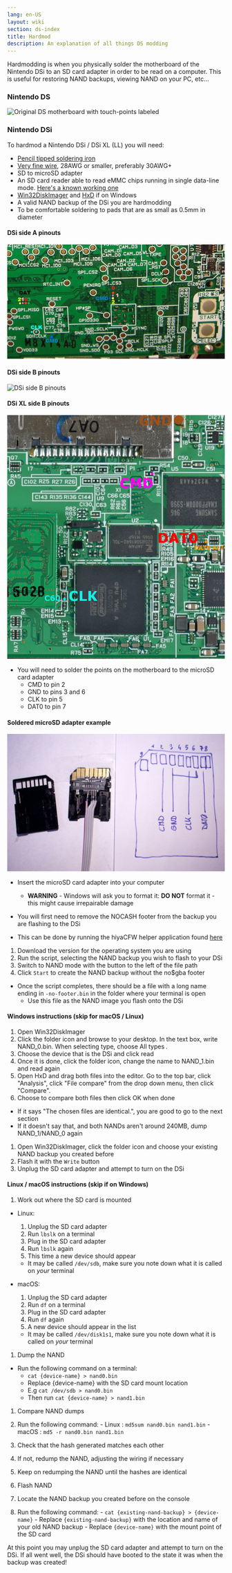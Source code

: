 ```yaml
---
lang: en-US
layout: wiki
section: ds-index
title: Hardmod
description: An explanation of all things DS modding
---
```


Hardmodding is when you physically solder the motherboard of the Nintendo DSi to an SD card adapter in order to be read on a computer. This is useful for restoring NAND backups, viewing NAND on your PC, etc...
### Nintendo DS
![Original DS motherboard with touch-points labeled](https://media.discordapp.net/attachments/547986366357700620/736370094392999947/mobo_pinout.png)

### Nintendo DSi

To hardmod a Nintendo DSi / DSi XL (LL) you will need:
  - [Pencil tipped soldering iron](https://www.amazon.com/dp/B01N4571Q6)
  - [Very fine wire](https://www.amazon.com/dp/B01MXGNTA4), 28AWG or smaller, preferably 30AWG+ 
  - SD to microSD adapter
  - An SD card reader able to read eMMC chips running in single data-line mode. [Here's a known working one](https://www.amazon.com/dp/B006T9B6R2)
  - [Win32DiskImager](https://sourceforge.net/projects/win32diskimager/) and [HxD](https://mh-nexus.de/en/downloads.php?product=HxD20) if on Windows
  - A valid NAND backup of the DSi you are hardmodding
  - To be comfortable soldering to pads that are as small as 0.5mm in diameter

#### DSi side A pinouts
![DSi side A pinouts](/assets/images/dsi-hardmod/side_a.jpg)
#### DSi side B pinouts
![DSi side B pinouts](/assets/images/dsi-hardmod/side_b.png)
#### DSi XL side B pinouts
![DSi XL side B pinouts](/assets/images/dsi-hardmod/dsi_xl_side_b.png)

- You will need to solder the points on the motherboard to the microSD card adapter
  - CMD to pin 2
  - GND to pins 3 and 6
  - CLK to pin 5
  - DAT0 to pin 7

#### Soldered microSD adapter example
![microSD example](/assets/images/dsi-hardmod/sd.jpg)

- Insert the microSD card adapter into your computer
  - **WARNING** - Windows will ask you to format it: **DO NOT** format it - this might cause irrepairable damage

- You will first need to remove the NOCASH footer from the backup you are flashing to the DSi
- This can be done by running the hiyaCFW helper application found [here](https://github.com/mondul/HiyaCFW-Helper/releases/latest)

1. Download the version for the operating system you are using
1. Run the script, selecting the NAND backup you wish to flash to your DSi
1. Switch to NAND mode with the button to the left of the file path
1. Click `Start` to create the NAND backup without the no$gba footer

- Once the script completes, there should be a file with a long name ending in `-no-footer.bin` in the folder where your terminal is open
  - Use this file as the NAND image you flash onto the DSi


#### Windows instructions (skip for macOS / Linux)

1. Open Win32DiskImager
1. Click the folder icon and browse to your desktop. In the text box, write NAND_0.bin. When selecting type, choose All types *.* 
1. Choose the device that is the DSi and click read
1. Once it is done, click the folder icon, change the name to NAND_1.bin and read again
1. Open HxD and drag both files into the editor. Go to the top bar, click "Analysis", click "File compare" from the drop down menu, then click "Compare".
1. Choose to compare both files then click OK when done
  - If it says "The chosen files are identical.", you are good to go to the next section
  - If it doesn't say that, and both NANDs aren't around 240MB, dump NAND_1/NAND_0 again
1. Open Win32DiskImager, click the folder icon and choose your existing NAND backup you created before
1. Flash it with the `Write` button
1. Unplug the SD card adapter and attempt to turn on the DSi

#### Linux / macOS instructions (skip if on Windows)


1. Work out where the SD card is mounted
  - Linux:
    1. Unplug the SD card adapter
    1. Run `lbslk` on a terminal
    1. Plug in the SD card adapter
    1. Run `lbslk` again
    1. This time a new device should appear
      - It may be called `/dev/sdb`, make sure you note down what it is called on *your* terminal

  - macOS:
    1. Unplug the SD card adapter
    1. Run `df` on a terminal
    1. Plug in the SD card adapter
    1. Run `df` again
    1. A new device should appear in the list
      - It may be called `/dev/disk1s1`, make sure you note down what it is called on *your* terminal

1. Dump the NAND
  - Run the following command on a terminal:
    - `cat {device-name} > nand0.bin` 
    - Replace {device-name} with the SD card mount location
    - E.g `cat /dev/sdb > nand0.bin`
    - Then run `cat {device-name} > nand1.bin`
    

1. Compare NAND dumps
  1. Run the following command:
    - Linux : `md5sum nand0.bin nand1.bin`
    - macOS : `md5 -r nand0.bin nand1.bin`
  1. Check that the hash generated matches each other
  1. If not, redump the NAND, adjusting the wiring if necessary
  1. Keep on redumping the NAND until the hashes are identical

1. Flash NAND
  1. Locate the NAND backup you created before on the console
  1. Run the following command:
    - `cat {existing-nand-backup} > {device-name}`
    - Replace `{existing-nand-backup}` with the location and name of your old NAND backup
    - Replace `{device-name}` with the mount point of the SD card
    
At this point you may unplug the SD card adapter and attempt to turn on the DSi.
If all went well, the DSi should have booted to the state it was when the backup was created!
